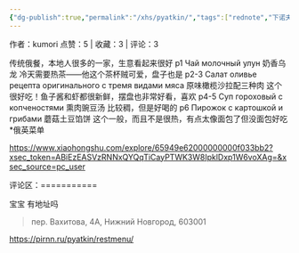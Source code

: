 ```yaml
---
{"dg-publish":true,"permalink":"/xhs/pyatkin/","tags":["rednote","下诺夫哥罗德"],"created":"2025-03-17T18:29:37.184+08:00","updated":"2025-03-19T21:41:04.675+08:00"}
---
```


作者：kumori
点赞：5   |   收藏：3   |   评论：3

传统俄餐，本地人很多的一家，生意看起来很好
p1 Чай молочный улун 奶香乌龙 冷天需要热茶——他这个茶杯贼可爱，盘子也是
p2-3 Салат оливье рецепта оригинального с тремя видами мяса 原味橄榄沙拉配三种肉 这个很好吃！鱼子酱和虾都很新鲜，摆盘也非常好看，喜欢
p4-5 Суп гороховый с копченостями 熏肉豌豆汤 比较稠，但是好喝的
p6 Пирожок с картошкой и грибами 蘑菇土豆馅饼 这个一般，而且不是很热，有点太像面包了但没面包好吃
*俄英菜单

https://www.xiaohongshu.com/explore/65949e62000000000f033bb2?xsec_token=ABiEzEASVzRNNxQYQqTiCayPTWK3W8IpklDxp1W6voXAg=&xsec_source=pc_user

评论区：===========

宝宝 有地址吗

> пер. Вахитова, 4А, Нижний Новгород, 603001

https://pirnn.ru/pyatkin/restmenu/